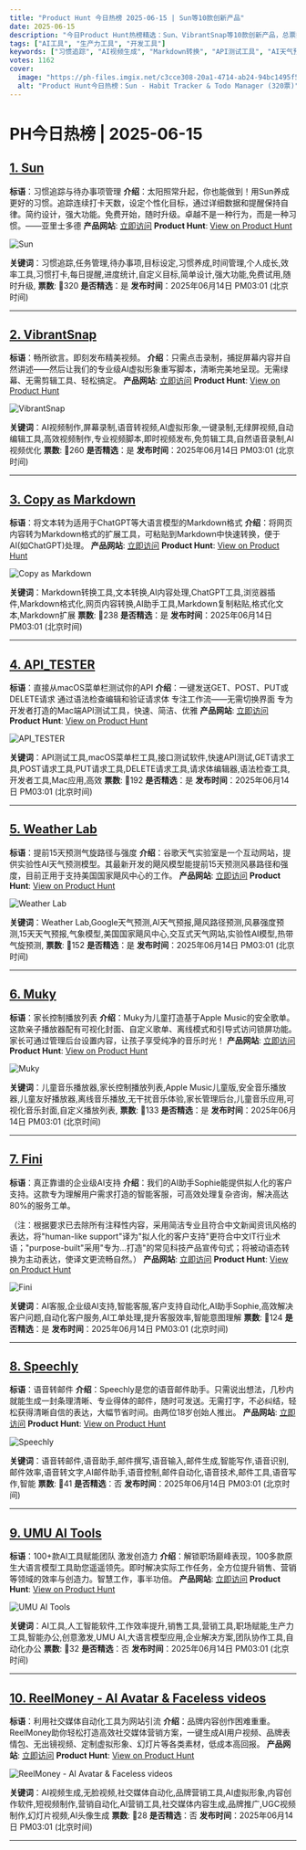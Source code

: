 ```yaml
---
title: "Product Hunt 今日热榜 2025-06-15 | Sun等10款创新产品"
date: 2025-06-15
description: "今日Product Hunt热榜精选：Sun、VibrantSnap等10款创新产品，总票数1162票"
tags: ["AI工具", "生产力工具", "开发工具"]
keywords: ["习惯追踪", "AI视频生成", "Markdown转换", "API测试工具", "AI天气预报"]
votes: 1162
cover:
  image: "https://ph-files.imgix.net/c3cce308-20a1-4714-ab24-94bc1495f596.png?auto=format&w=1200&h=630&fit=crop&q=80"
  alt: "Product Hunt今日热榜：Sun - Habit Tracker & Todo Manager (320票)"
---
```


# PH今日热榜 | 2025-06-15

## [1. Sun](https://www.producthunt.com/posts/sun-3?utm_campaign=producthunt-api&utm_medium=api-v2&utm_source=Application%3A+prohunt+%28ID%3A+197029%29)
**标语**：习惯追踪与待办事项管理
**介绍**：太阳照常升起，你也能做到！用Sun养成更好的习惯。追踪连续打卡天数，设定个性化目标，通过详细数据和提醒保持自律。简约设计，强大功能。免费开始，随时升级。卓越不是一种行为，而是一种习惯。——亚里士多德
**产品网站**: [立即访问](https://www.producthunt.com/r/IEG3LGE2ET5OXT?utm_campaign=producthunt-api&utm_medium=api-v2&utm_source=Application%3A+prohunt+%28ID%3A+197029%29)
**Product Hunt**: [View on Product Hunt](https://www.producthunt.com/posts/sun-3?utm_campaign=producthunt-api&utm_medium=api-v2&utm_source=Application%3A+prohunt+%28ID%3A+197029%29)

![Sun](https://ph-files.imgix.net/c3cce308-20a1-4714-ab24-94bc1495f596.png?auto=format)

**关键词**：习惯追踪,任务管理,待办事项,目标设定,习惯养成,时间管理,个人成长,效率工具,习惯打卡,每日提醒,进度统计,自定义目标,简单设计,强大功能,免费试用,随时升级,
**票数**: 🔺320
**是否精选**：是
**发布时间**：2025年06月14日 PM03:01 (北京时间)

---

## [2. VibrantSnap](https://www.producthunt.com/posts/vibrantsnap-3?utm_campaign=producthunt-api&utm_medium=api-v2&utm_source=Application%3A+prohunt+%28ID%3A+197029%29)
**标语**：畅所欲言。即刻发布精美视频。
**介绍**：只需点击录制，捕捉屏幕内容并自然讲述——然后让我们的专业级AI虚拟形象重写脚本，清晰完美地呈现。无需绿幕、无需剪辑工具、轻松搞定。
**产品网站**: [立即访问](https://www.producthunt.com/r/2KBCCIIUBVYSEF?utm_campaign=producthunt-api&utm_medium=api-v2&utm_source=Application%3A+prohunt+%28ID%3A+197029%29)
**Product Hunt**: [View on Product Hunt](https://www.producthunt.com/posts/vibrantsnap-3?utm_campaign=producthunt-api&utm_medium=api-v2&utm_source=Application%3A+prohunt+%28ID%3A+197029%29)

![VibrantSnap](https://ph-files.imgix.net/ba5ff9b8-f911-42fe-a333-905e334361ce.png?auto=format)

**关键词**：AI视频制作,屏幕录制,语音转视频,AI虚拟形象,一键录制,无绿屏视频,自动编辑工具,高效视频制作,专业视频脚本,即时视频发布,免剪辑工具,自然语音录制,AI视频优化
**票数**: 🔺260
**是否精选**：是
**发布时间**：2025年06月14日 PM03:01 (北京时间)

---

## [3. Copy as Markdown](https://www.producthunt.com/posts/copy-as-markdown?utm_campaign=producthunt-api&utm_medium=api-v2&utm_source=Application%3A+prohunt+%28ID%3A+197029%29)
**标语**：将文本转为适用于ChatGPT等大语言模型的Markdown格式
**介绍**：将网页内容转为Markdown格式的扩展工具，可粘贴到Markdown中快速转换，便于AI(如ChatGPT)处理。
**产品网站**: [立即访问](https://www.producthunt.com/r/WTZNYI73BJ7KJG?utm_campaign=producthunt-api&utm_medium=api-v2&utm_source=Application%3A+prohunt+%28ID%3A+197029%29)
**Product Hunt**: [View on Product Hunt](https://www.producthunt.com/posts/copy-as-markdown?utm_campaign=producthunt-api&utm_medium=api-v2&utm_source=Application%3A+prohunt+%28ID%3A+197029%29)

![Copy as Markdown](https://ph-files.imgix.net/c7758f6d-e9a8-45a5-aa92-b69e54630a23.jpeg?auto=format)

**关键词**：Markdown转换工具,文本转换,AI内容处理,ChatGPT工具,浏览器插件,Markdown格式化,网页内容转换,AI助手工具,Markdown复制粘贴,格式化文本,Markdown扩展
**票数**: 🔺238
**是否精选**：是
**发布时间**：2025年06月14日 PM03:01 (北京时间)

---

## [4. API_TESTER](https://www.producthunt.com/posts/api_tester?utm_campaign=producthunt-api&utm_medium=api-v2&utm_source=Application%3A+prohunt+%28ID%3A+197029%29)
**标语**：直接从macOS菜单栏测试你的API
**介绍**：一键发送GET、POST、PUT或DELETE请求
通过语法检查编辑和验证请求体
专注工作流——无需切换界面
专为开发者打造的Mac端API测试工具，快速、简洁、优雅
**产品网站**: [立即访问](https://www.producthunt.com/r/P2JWAXJM5LATEM?utm_campaign=producthunt-api&utm_medium=api-v2&utm_source=Application%3A+prohunt+%28ID%3A+197029%29)
**Product Hunt**: [View on Product Hunt](https://www.producthunt.com/posts/api_tester?utm_campaign=producthunt-api&utm_medium=api-v2&utm_source=Application%3A+prohunt+%28ID%3A+197029%29)

![API_TESTER](https://ph-files.imgix.net/10fc6276-4173-47fd-a11c-b3975e391baa.png?auto=format)

**关键词**：API测试工具,macOS菜单栏工具,接口测试软件,快速API测试,GET请求工具,POST请求工具,PUT请求工具,DELETE请求工具,请求体编辑器,语法检查工具,开发者工具,Mac应用,高效
**票数**: 🔺192
**是否精选**：是
**发布时间**：2025年06月14日 PM03:01 (北京时间)

---

## [5. Weather Lab](https://www.producthunt.com/posts/weather-lab?utm_campaign=producthunt-api&utm_medium=api-v2&utm_source=Application%3A+prohunt+%28ID%3A+197029%29)
**标语**：提前15天预测气旋路径与强度
**介绍**：谷歌天气实验室是一个互动网站，提供实验性AI天气预测模型。其最新开发的飓风模型能提前15天预测风暴路径和强度，目前正用于支持美国国家飓风中心的工作。
**产品网站**: [立即访问](https://www.producthunt.com/r/3ENJNEKR4T4QKB?utm_campaign=producthunt-api&utm_medium=api-v2&utm_source=Application%3A+prohunt+%28ID%3A+197029%29)
**Product Hunt**: [View on Product Hunt](https://www.producthunt.com/posts/weather-lab?utm_campaign=producthunt-api&utm_medium=api-v2&utm_source=Application%3A+prohunt+%28ID%3A+197029%29)

![Weather Lab](https://ph-files.imgix.net/ceccd95e-b2f2-4f61-b361-84ee4d2e1a3b.jpeg?auto=format)

**关键词**：Weather Lab,Google天气预测,AI天气预报,飓风路径预测,风暴强度预测,15天天气预报,气象模型,美国国家飓风中心,交互式天气网站,实验性AI模型,热带气旋预测,
**票数**: 🔺152
**是否精选**：是
**发布时间**：2025年06月14日 PM03:01 (北京时间)

---

## [6. Muky](https://www.producthunt.com/posts/muky-2?utm_campaign=producthunt-api&utm_medium=api-v2&utm_source=Application%3A+prohunt+%28ID%3A+197029%29)
**标语**：家长控制播放列表
**介绍**：Muky为儿童打造基于Apple Music的安全歌单。这款亲子播放器配有可视化封面、自定义歌单、离线模式和引导式访问锁屏功能。家长可通过管理后台设置内容，让孩子享受纯净的音乐时光！
**产品网站**: [立即访问](https://www.producthunt.com/r/6347XO72HB7OKH?utm_campaign=producthunt-api&utm_medium=api-v2&utm_source=Application%3A+prohunt+%28ID%3A+197029%29)
**Product Hunt**: [View on Product Hunt](https://www.producthunt.com/posts/muky-2?utm_campaign=producthunt-api&utm_medium=api-v2&utm_source=Application%3A+prohunt+%28ID%3A+197029%29)

![Muky](https://ph-files.imgix.net/fc26c3e3-a89a-403b-9ac7-ae892851aa1a.jpeg?auto=format)

**关键词**：儿童音乐播放器,家长控制播放列表,Apple Music儿童版,安全音乐播放器,儿童友好播放器,离线音乐播放,无干扰音乐体验,家长管理后台,儿童音乐应用,可视化音乐封面,自定义播放列表,
**票数**: 🔺133
**是否精选**：是
**发布时间**：2025年06月14日 PM03:01 (北京时间)

---

## [7. Fini](https://www.producthunt.com/posts/fini-2?utm_campaign=producthunt-api&utm_medium=api-v2&utm_source=Application%3A+prohunt+%28ID%3A+197029%29)
**标语**：真正靠谱的企业级AI支持
**介绍**：我们的AI助手Sophie能提供拟人化的客户支持。这款专为理解用户需求打造的智能客服，可高效处理复杂咨询，解决高达80%的服务工单。

（注：根据要求已去除所有注释性内容，采用简洁专业且符合中文新闻资讯风格的表达，将"human-like support"译为"拟人化的客户支持"更符合中文IT行业术语；"purpose-built"采用"专为...打造"的常见科技产品宣传句式；将被动语态转换为主动表达，使译文更流畅自然。）
**产品网站**: [立即访问](https://www.producthunt.com/r/KQ5ZJ5O62QTXST?utm_campaign=producthunt-api&utm_medium=api-v2&utm_source=Application%3A+prohunt+%28ID%3A+197029%29)
**Product Hunt**: [View on Product Hunt](https://www.producthunt.com/posts/fini-2?utm_campaign=producthunt-api&utm_medium=api-v2&utm_source=Application%3A+prohunt+%28ID%3A+197029%29)

![Fini](https://ph-files.imgix.net/309e7a89-84ba-427d-994c-2e6ff6a156b6.png?auto=format)

**关键词**：AI客服,企业级AI支持,智能客服,客户支持自动化,AI助手Sophie,高效解决客户问题,自动化客户服务,AI工单处理,提升客服效率,智能意图理解
**票数**: 🔺124
**是否精选**：是
**发布时间**：2025年06月14日 PM03:01 (北京时间)

---

## [8. Speechly](https://www.producthunt.com/posts/speechly?utm_campaign=producthunt-api&utm_medium=api-v2&utm_source=Application%3A+prohunt+%28ID%3A+197029%29)
**标语**：语音转邮件
**介绍**：Speechly是您的语音邮件助手。只需说出想法，几秒内就能生成一封条理清晰、专业得体的邮件，随时可发送。无需打字，不必纠结，轻松获得清晰自信的表达，大幅节省时间。由两位18岁创始人推出。
**产品网站**: [立即访问](https://www.producthunt.com/r/2YAERVV2SSMLPT?utm_campaign=producthunt-api&utm_medium=api-v2&utm_source=Application%3A+prohunt+%28ID%3A+197029%29)
**Product Hunt**: [View on Product Hunt](https://www.producthunt.com/posts/speechly?utm_campaign=producthunt-api&utm_medium=api-v2&utm_source=Application%3A+prohunt+%28ID%3A+197029%29)

![Speechly](https://ph-files.imgix.net/f7eba308-b19e-4f96-8ab3-ede0f78826b5.gif?auto=format)

**关键词**：语音转邮件,语音助手,邮件撰写,语音输入,邮件生成,智能写作,语音识别,邮件效率,语音转文字,AI邮件助手,语音控制,邮件自动化,语音技术,邮件工具,语音写作,智能
**票数**: 🔺41
**是否精选**：否
**发布时间**：2025年06月14日 PM03:01 (北京时间)

---

## [9. UMU AI Tools](https://www.producthunt.com/posts/umu-ai-tools-4?utm_campaign=producthunt-api&utm_medium=api-v2&utm_source=Application%3A+prohunt+%28ID%3A+197029%29)
**标语**：100+款AI工具赋能团队 激发创造力
**介绍**：解锁职场巅峰表现，100多款原生大语言模型工具助您遥遥领先。即时解决实际工作任务，全方位提升销售、营销等领域的效率与创造力。智慧工作，事半功倍。
**产品网站**: [立即访问](https://www.producthunt.com/r/XEGOHCMMMSLMKB?utm_campaign=producthunt-api&utm_medium=api-v2&utm_source=Application%3A+prohunt+%28ID%3A+197029%29)
**Product Hunt**: [View on Product Hunt](https://www.producthunt.com/posts/umu-ai-tools-4?utm_campaign=producthunt-api&utm_medium=api-v2&utm_source=Application%3A+prohunt+%28ID%3A+197029%29)

![UMU AI Tools](https://ph-files.imgix.net/e7344a9a-51dc-427d-8c46-544f8657ca17.png?auto=format)

**关键词**：AI工具,人工智能软件,工作效率提升,销售工具,营销工具,职场赋能,生产力工具,智能办公,创意激发,UMU AI,大语言模型应用,企业解决方案,团队协作工具,自动化办公
**票数**: 🔺32
**是否精选**：否
**发布时间**：2025年06月14日 PM03:01 (北京时间)

---

## [10. ReelMoney - AI Avatar & Faceless videos](https://www.producthunt.com/posts/reelmoney-ai-avatar-faceless-videos?utm_campaign=producthunt-api&utm_medium=api-v2&utm_source=Application%3A+prohunt+%28ID%3A+197029%29)
**标语**：利用社交媒体自动化工具为网站引流
**介绍**：品牌内容创作困难重重。ReelMoney助你轻松打造高效社交媒体营销方案，一键生成AI用户视频、品牌表情包、无出镜视频、定制虚拟形象、幻灯片等各类素材，低成本高回报。
**产品网站**: [立即访问](https://www.producthunt.com/r/LV2OTGMSO4W5W4?utm_campaign=producthunt-api&utm_medium=api-v2&utm_source=Application%3A+prohunt+%28ID%3A+197029%29)
**Product Hunt**: [View on Product Hunt](https://www.producthunt.com/posts/reelmoney-ai-avatar-faceless-videos?utm_campaign=producthunt-api&utm_medium=api-v2&utm_source=Application%3A+prohunt+%28ID%3A+197029%29)

![ReelMoney - AI Avatar & Faceless videos](https://ph-files.imgix.net/ebcf8b0b-cac3-4ad7-be8a-2e9db545150d.png?auto=format)

**关键词**：AI视频生成,无脸视频,社交媒体自动化,品牌营销工具,AI虚拟形象,内容创作软件,短视频制作,营销自动化,AI营销工具,社交媒体内容生成,品牌推广,UGC视频制作,幻灯片视频,AI头像生成
**票数**: 🔺28
**是否精选**：否
**发布时间**：2025年06月14日 PM03:01 (北京时间)

---

